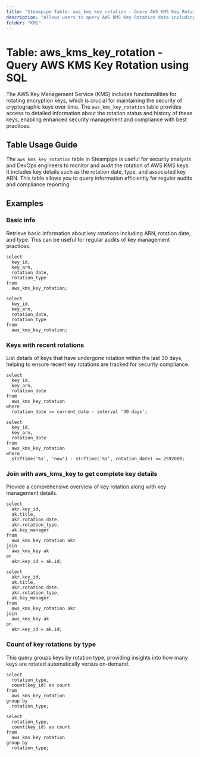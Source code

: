```yaml
---
title: "Steampipe Table: aws_kms_key_rotation - Query AWS KMS Key Rotation using SQL"
description: "Allows users to query AWS KMS Key Rotation data including the rotation schedule, type, and associated key details."
folder: "KMS"
---
```


# Table: aws_kms_key_rotation - Query AWS KMS Key Rotation using SQL

The AWS Key Management Service (KMS) includes functionalities for rotating encryption keys, which is crucial for maintaining the security of cryptographic keys over time. The `aws_kms_key_rotation` table provides access to detailed information about the rotation status and history of these keys, enabling enhanced security management and compliance with best practices.

## Table Usage Guide

The `aws_kms_key_rotation` table in Steampipe is useful for security analysts and DevOps engineers to monitor and audit the rotation of AWS KMS keys. It includes key details such as the rotation date, type, and associated key ARN. This table allows you to query information efficiently for regular audits and compliance reporting.

## Examples

### Basic info
Retrieve basic information about key rotations including ARN, rotation date, and type. This can be useful for regular audits of key management practices.

```sql+postgres
select
  key_id,
  key_arn,
  rotation_date,
  rotation_type
from
  aws_kms_key_rotation;
```

```sql+sqlite
select
  key_id,
  key_arn,
  rotation_date,
  rotation_type
from
  aws_kms_key_rotation;
```

### Keys with recent rotations
List details of keys that have undergone rotation within the last 30 days, helping to ensure recent key rotations are tracked for security compliance.

```sql+postgres
select
  key_id,
  key_arn,
  rotation_date
from
  aws_kms_key_rotation
where
  rotation_date >= current_date - interval '30 days';
```

```sql+sqlite
select
  key_id,
  key_arn,
  rotation_date
from
  aws_kms_key_rotation
where
  strftime('%s', 'now') - strftime('%s', rotation_date) <= 2592000;
```

### Join with aws_kms_key to get complete key details
Provide a comprehensive overview of key rotation along with key management details.

```sql+postgres
select
  akr.key_id,
  ak.title,
  akr.rotation_date,
  akr.rotation_type,
  ak.key_manager
from
  aws_kms_key_rotation akr
join
  aws_kms_key ak
on
  akr.key_id = ak.id;
```

```sql+sqlite
select
  akr.key_id,
  ak.title,
  akr.rotation_date,
  akr.rotation_type,
  ak.key_manager
from
  aws_kms_key_rotation akr
join
  aws_kms_key ak
on
  akr.key_id = ak.id;
```

### Count of key rotations by type
This query groups keys by rotation type, providing insights into how many keys are rotated automatically versus on-demand.

```sql+postgres
select
  rotation_type,
  count(key_id) as count
from
  aws_kms_key_rotation
group by
  rotation_type;
```

```sql+sqlite
select
  rotation_type,
  count(key_id) as count
from
  aws_kms_key_rotation
group by
  rotation_type;
```